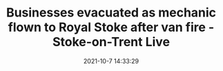---
"title": "Businesses evacuated as mechanic flown to Royal Stoke after van fire - Stoke-on-Trent Live"
"date": "2021-10-7 14:33:29"
"feed_name": "GOOGLENEWSINDUSTRIAL"
"feed_website": "https://news.google.com/search?q=industrial%2Bincident&hl=en-US&gl=US&ceid=US:en"
"feed_rss": "https://news.google.com/rss/search?q=industrial%2Bincident&hl=en-US&gl=US&ceid=US:en"
"link": "https://www.stokesentinel.co.uk/news/stoke-on-trent-news/businesses-evacuated-mechanic-flown-royal-6027126"
"source": "{'href': 'https://www.stokesentinel.co.uk', 'title': 'Stoke-on-Trent Live'}"
"file": "_posts/2021-1-1-dfc2d731b219c6acdfa402c0e8b7c654b0207ca8.md"
"accident": "1"
"drilling": "0"
"dead": "0"
"injured": "0"
"arrested": "0"
"place": "unknown place"
"where": "unknown site"
"causes": "unknown"
"place_uri": "unknown place"
---